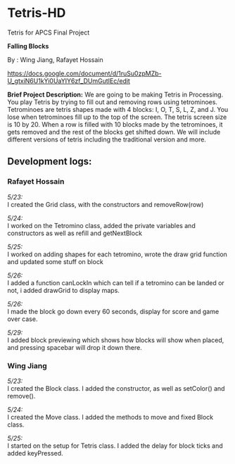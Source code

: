 # Tetris-HD
Tetris for APCS Final Project

**Falling Blocks**

By : Wing Jiang, Rafayet Hossain

https://docs.google.com/document/d/1ruSu0zpMZb-U_gtxiN6U1kYi0UaYIY6zf_DUmGutIEc/edit


**Brief Project Description:**
We are going to be making Tetris in Processing. You play Tetris by trying to fill out and removing rows using tetrominoes. Tetrominoes are tetris shapes made with 4 blocks: I, O, T, S, L, Z, and J. You lose when tetrominoes fill up to the top of the screen. The tetris screen size is 10 by 20. When a row is filled with 10 blocks made by the tetrominoes, it gets removed and the rest of the blocks get shifted down. We will include different versions of tetris including the traditional version and more. 

## Development logs:

### Rafayet Hossain

*5/23:*\
I created the Grid  class, with the constructors and removeRow(row)

*5/24:*\
I worked on the Tetromino class, added the private variables and constructors as well as refill and getNextBlock

*5/25:*\
I worked on adding shapes for each tetromino, wrote the draw grid function and updated some stuff on block

*5/26:*\
I added a function canLockIn which can tell if a tetromino can be landed or not, i added drawGrid to display maps.

*5/26:*\
I made the block go down every 60 seconds, display for score and game over case.

*5/29:*\
I added block previewing which shows how blocks will show when placed, and pressing spacebar will drop it down there.

### Wing Jiang

*5/23:*\
I created the Block class. I added the constructor, as well as setColor() and remove().

*5/24:*\
I created the Move class. I added the methods to move and fixed Block class.

*5/25:*\
I started on the setup for Tetris class. I added the delay for block ticks and added keyPressed. 
